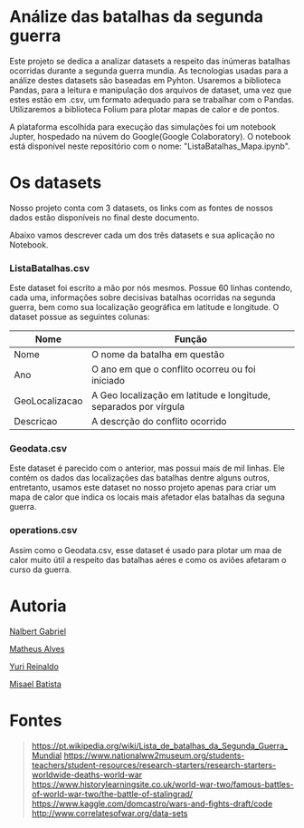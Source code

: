 # Análize das batalhas da segunda guerra
Este projeto se dedica a analizar datasets a respeito das inúmeras batalhas ocorridas durante a segunda guerra mundia. As tecnologias usadas para a análize destes datasets são baseadas em Pyhton. Usaremos a biblioteca Pandas, para a leitura e manipulação dos arquivos de dataset, uma vez que estes estão em .csv, um formato adequado para se trabalhar com o Pandas. Utilizaremos a biblioteca Folium para plotar mapas de calor e de pontos.

A plataforma escolhida para execução das simulações foi um notebook Jupter, hospedado na núvem do Google(Google Colaboratory). O notebook está disponível neste repositório com o nome: "ListaBatalhas_Mapa.ipynb".

# Os datasets
Nosso projeto conta com 3 datasets, os links com as fontes de nossos dados estão disponíveis no final deste documento.

Abaixo vamos descrever cada um dos três datasets e sua aplicação no Notebook.

### ListaBatalhas.csv

Este dataset foi escrito a mão por nós mesmos. Possue 60 linhas contendo, cada uma, informações sobre decisivas batalhas ocorridas na segunda guerra, bem como sua localização geográfica em latitude e longitude. O dataset possue as seguintes colunas:

| Nome | Função |
| ------ | ------ |
| Nome | O nome da batalha em questão |
| Ano | O ano em que o conflito ocorreu ou foi iniciado |
| GeoLocalizacao | A Geo localização em latitude e longitude, separados por vírgula|
| Descricao | A descrção do conflito ocorrido |

### Geodata.csv

Este dataset é parecido com o anterior, mas possui mais de mil linhas. Ele contém os dados das localizações das batalhas dentre alguns outros, entretanto, usamos este dataset no nosso projeto apenas para criar um mapa de calor que indica os locais mais afetador elas batalhas da seguna guerra.

### operations.csv

Assim como o Geodata.csv, esse dataset é usado para plotar um maa de calor muito útil a respeito das batalhas aéres e como os aviões afetaram o curso da guerra.

# Autoria

[Nalbert Gabriel](https://nalbertleal.github.io/)

[Matheus Alves](https://matheusalves.com.br/)

[Yuri Reinaldo](https://github.com/Yuri-wrlk)

[Misael Batista](mailto://misael19972008@hotmail.com)

# Fontes

>https://pt.wikipedia.org/wiki/Lista_de_batalhas_da_Segunda_Guerra_Mundial
>https://www.nationalww2museum.org/students-teachers/student-resources/research-starters/research-starters-worldwide-deaths-world-war
>https://www.historylearningsite.co.uk/world-war-two/famous-battles-of-world-war-two/the-battle-of-stalingrad/
>https://www.kaggle.com/domcastro/wars-and-fights-draft/code
>http://www.correlatesofwar.org/data-sets
